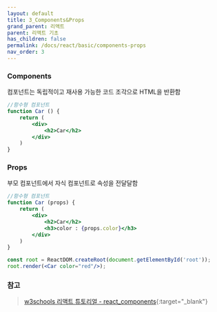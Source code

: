 ```yaml
---
layout: default
title: 3_Components&Props
grand_parent: 리액트
parent: 리액트 기초
has_children: false
permalink: /docs/react/basic/components-props
nav_order: 3
---
```




### **Components**  
컴포넌트는 독립적이고 재사용 가능한 코드 조각으로 HTML을 반환함

```jsx
//함수형 컴포넌트
function Car () {
    return (
        <div>
            <h2>Car</h2>
        </div>
    )
}
```





### **Props**
부모 컴포넌트에서 자식 컴포넌트로 속성을 전달달함

```jsx
//함수형 컴포넌트
function Car (props) {
    return (
        <div>
            <h2>Car</h2>
            <h3>color : {props.color}</h3>
        </div>
    )
}

const root = ReactDOM.createRoot(document.getElementById('root'));
root.render(<Car color="red"/>);
```


### **참고**
> [w3schools 리액트 튜토리얼 - react_components](https://www.w3schools.com/REACT/react_components.asp){:target="_blank"}

